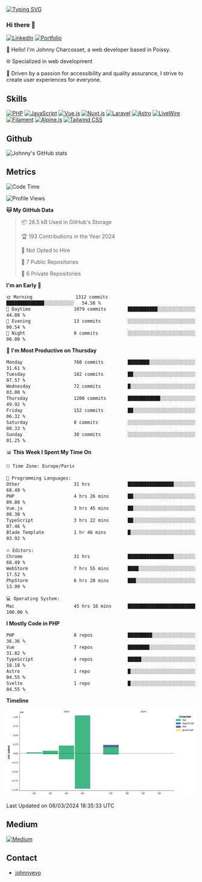 [![Typing SVG](https://readme-typing-svg.demolab.com?font=Fira+Code&pause=1000&random=false&width=435&lines=Johnny+Charcosset;Web+Developer)](https://git.io/typing-svg)

### Hi there 👋
[![LinkedIn](https://img.shields.io/badge/LinkedIn-0077B5?style=for-the-badge&logo=linkedin&logoColor=white)](https://www.linkedin.com/in/johnny-charcosset/)
[![Portfolio](https://img.shields.io/badge/Portfolio-4285F4?style=for-the-badge&logo=google-chrome&logoColor=white)](https://johnnyevo.github.io/)

👋 Hello! I'm Johnny Charcosset, a web developer based in Poissy.

🌐 Specialized in web development

🚀 Driven by a passion for accessibility and quality assurance, I strive to create user experiences for everyone.

## Skills

[![PHP](https://img.shields.io/badge/PHP-777BB4?style=for-the-badge&logo=php&logoColor=white)](https://www.php.net/)
[![JavaScript](https://img.shields.io/badge/JavaScript-F7DF1E?style=for-the-badge&logo=javascript&logoColor=black)](https://developer.mozilla.org/en-US/docs/Web/JavaScript)
[![Vue.js](https://img.shields.io/badge/Vue.js-4FC08D?style=for-the-badge&logo=vue.js&logoColor=white)](https://vuejs.org/)
[![Nuxt.js](https://img.shields.io/badge/Nuxt.js-00C58E?style=for-the-badge&logo=nuxt.js&logoColor=white)](https://nuxtjs.org/)
[![Laravel](https://img.shields.io/badge/Laravel-FF2D20?style=for-the-badge&logo=laravel&logoColor=white)](https://laravel.com/)
[![Astro](https://img.shields.io/badge/Astro-0B3E59?style=for-the-badge&logo=astro&logoColor=white)](https://astro.build/)
[![LiveWire](https://img.shields.io/badge/LiveWire-FF3E00?style=for-the-badge&logo=livewire&logoColor=white)](https://laravel-livewire.com/)
[![Filament](https://img.shields.io/badge/Filament-253E46?style=for-the-badge&logo=https://filamentphp.com/favicon/favicon-32x32.png?v=w1dBNxT7Wg&logoColor=white)](https://filamentadmin.com/)
[![Alpine.js](https://img.shields.io/badge/Alpine.js-8BC0D0?style=for-the-badge&logo=alpine.js&logoColor=black)](https://alpinejs.dev/)
[![Tailwind CSS](https://img.shields.io/badge/Tailwind_CSS-38B2AC?style=for-the-badge&logo=tailwind-css&logoColor=white)](https://tailwindcss.com/)

## Github

![Johnny's GitHub stats](https://github-readme-stats.vercel.app/api?username=JohnnyEvo&show_icons=true&theme=transparent)

## Metrics

<!--START_SECTION:waka-->
![Code Time](http://img.shields.io/badge/Code%20Time-181%20hrs%202%20mins-blue)

![Profile Views](http://img.shields.io/badge/Profile%20Views-0-blue)

**🐱 My GitHub Data** 

> 📦 26.5 kB Used in GitHub's Storage 
 > 
> 🏆 193 Contributions in the Year 2024
 > 
> 🚫 Not Opted to Hire
 > 
> 📜 7 Public Repositories 
 > 
> 🔑 6 Private Repositories 
 > 
**I'm an Early 🐤** 

```text
🌞 Morning                1312 commits        ██████████████░░░░░░░░░░░   54.58 % 
🌆 Daytime                1079 commits        ███████████░░░░░░░░░░░░░░   44.88 % 
🌃 Evening                13 commits          ░░░░░░░░░░░░░░░░░░░░░░░░░   00.54 % 
🌙 Night                  0 commits           ░░░░░░░░░░░░░░░░░░░░░░░░░   00.00 % 
```
📅 **I'm Most Productive on Thursday** 

```text
Monday                   760 commits         ████████░░░░░░░░░░░░░░░░░   31.61 % 
Tuesday                  182 commits         ██░░░░░░░░░░░░░░░░░░░░░░░   07.57 % 
Wednesday                72 commits          █░░░░░░░░░░░░░░░░░░░░░░░░   03.00 % 
Thursday                 1200 commits        ████████████░░░░░░░░░░░░░   49.92 % 
Friday                   152 commits         ██░░░░░░░░░░░░░░░░░░░░░░░   06.32 % 
Saturday                 8 commits           ░░░░░░░░░░░░░░░░░░░░░░░░░   00.33 % 
Sunday                   30 commits          ░░░░░░░░░░░░░░░░░░░░░░░░░   01.25 % 
```


📊 **This Week I Spent My Time On** 

```text
🕑︎ Time Zone: Europe/Paris

💬 Programming Languages: 
Other                    31 hrs              █████████████████░░░░░░░░   68.49 % 
PHP                      4 hrs 26 mins       ██░░░░░░░░░░░░░░░░░░░░░░░   09.80 % 
Vue.js                   3 hrs 45 mins       ██░░░░░░░░░░░░░░░░░░░░░░░   08.30 % 
TypeScript               3 hrs 22 mins       ██░░░░░░░░░░░░░░░░░░░░░░░   07.46 % 
Blade Template           1 hr 46 mins        █░░░░░░░░░░░░░░░░░░░░░░░░   03.92 % 

🔥 Editors: 
Chrome                   31 hrs              █████████████████░░░░░░░░   68.49 % 
WebStorm                 7 hrs 55 mins       ████░░░░░░░░░░░░░░░░░░░░░   17.52 % 
PhpStorm                 6 hrs 20 mins       ███░░░░░░░░░░░░░░░░░░░░░░   13.99 % 

💻 Operating System: 
Mac                      45 hrs 16 mins      █████████████████████████   100.00 % 
```

**I Mostly Code in PHP** 

```text
PHP                      8 repos             █████████░░░░░░░░░░░░░░░░   36.36 % 
Vue                      7 repos             ████████░░░░░░░░░░░░░░░░░   31.82 % 
TypeScript               4 repos             █████░░░░░░░░░░░░░░░░░░░░   18.18 % 
Astro                    1 repo              █░░░░░░░░░░░░░░░░░░░░░░░░   04.55 % 
Svelte                   1 repo              █░░░░░░░░░░░░░░░░░░░░░░░░   04.55 % 
```



**Timeline**

![Lines of Code chart](https://raw.githubusercontent.com/JohnnyEvo/JohnnyEvo/main/assets/bar_graph.png)


 Last Updated on 06/03/2024 18:35:33 UTC
<!--END_SECTION:waka-->

## Medium

[![Medium](https://github-readme-medium.vercel.app/?username=johnny.charcosset&limit=3)](https://medium.com/@@johnny.charcosset)

## Contact

- [johnnyevo](https://johnnyevo.github.io/)
